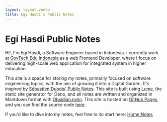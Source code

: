```yaml
---
layout: layout.vento
title: Egi Hasdi's Public Notes
---
```


# Egi Hasdi Public Notes

Hi!, I'm Egi Hasdi, a Software Engineer based in Indonesia. I currently work at [GovTech Edu Indonesia](https://www.govtechedu.id/) as a web Frontend Developer, where I focus on delivering high-scale web application for integrated system in higher education.

This site is a space for storing my notes, primarily focused on software engineering topics, with the aim of growing it into a Digital Garden. It's inspired by [Sébastien Dubois' Public Notes](https://notes.dsebastien.net/50+Resources/56+Obsidian+Publish/README). This site is built using [Lume](https://lume.land/), the static site generator for Deno, and all notes are written and organized in Markdown format with [Obsidian.nvim](https://github.com/epwalsh/obsidian.nvim). This site is hosted on [GitHub Pages](https://pages.github.com/), and you can find the source code [here](https://github.com/egihasdi/egihasdi.github.io).

If you'd like to dive into my notes, feel free to ito start here: [Home Notes](/home)
